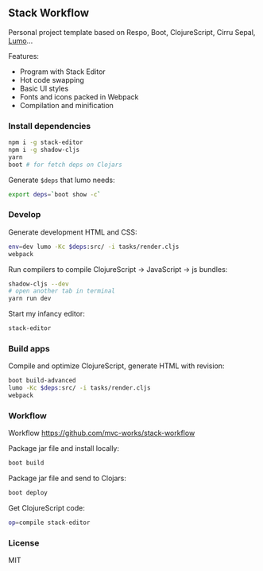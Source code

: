 
Stack Workflow
----

Personal project template based on Respo, Boot, ClojureScript, Cirru Sepal, [Lumo][lumo]...

[lumo]: https://github.com/anmonteiro/lumo/tree/master/src/cljs/lumo

Features:

* Program with Stack Editor
* Hot code swapping
* Basic UI styles
* Fonts and icons packed in Webpack
* Compilation and minification

### Install dependencies

```bash
npm i -g stack-editor
npm i -g shadow-cljs
yarn
boot # for fetch deps on Clojars
```

Generate `$deps` that lumo needs:

```bash
export deps=`boot show -c`
```

### Develop

Generate development HTML and CSS:

```bash
env=dev lumo -Kc $deps:src/ -i tasks/render.cljs
webpack
```

Run compilers to compile ClojureScript -> JavaScript -> js bundles:

```bash
shadow-cljs --dev
# open another tab in terminal
yarn run dev
```

Start my infancy editor:

```bash
stack-editor
```

### Build apps

Compile and optimize ClojureScript, generate HTML with revision:

```bash
boot build-advanced
lumo -Kc $deps:src/ -i tasks/render.cljs
webpack
```

### Workflow

Workflow https://github.com/mvc-works/stack-workflow

Package jar file and install locally:

```bash
boot build
```

Package jar file and send to Clojars:

```bash
boot deploy
```

Get ClojureScript code:

```bash
op=compile stack-editor
```

### License

MIT
